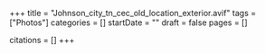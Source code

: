 +++
title = "Johnson_city_tn_cec_old_location_exterior.avif"
tags = ["Photos"]
categories = []
startDate = ""
draft = false
pages = []

citations = []
+++
